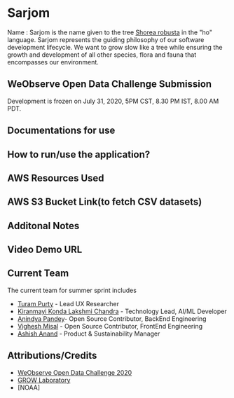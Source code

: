 # Sarjom

Name : Sarjom is the name given to the tree [Shorea robusta](https://en.wikipedia.org/wiki/Shorea_robusta) in the "ho" language. Sarjom represents the guiding philosophy of our software development lifecycle. We want to grow slow like a tree while ensuring the growth and development of all other species, flora and fauna that encompasses our environment.

## WeObserve Open Data Challenge Submission
Development is frozen on July 31, 2020, 5PM CST, 8.30 PM IST, 8.00 AM PDT. 

## Documentations for use

How to run/use the application?
--

AWS Resources Used
--

AWS S3 Bucket Link(to fetch CSV datasets)
--

Additonal Notes
--

Video Demo URL
--

## Current Team
The current team for summer sprint includes

* [Turam Purty](http://turam.github.io/) - Lead UX Researcher
* [Kiranmayi Konda Lakshmi Chandra](https://www.linkedin.com/in/kiranmayiklc/) - Technology Lead, AI/ML Developer
* [Anindya Pandey](https://www.linkedin.com/in/anindya-pandey-a73303b0/)- Open Source Contributor, BackEnd Engineering
* [Vighesh Misal](https://www.linkedin.com/in/vighnesh-misal/) - Open Source Contributor, FrontEnd Engineering
* [Ashish Anand](https://www.linkedin.com/in/ashishanand9/) - Product & Sustainability Manager


## Attributions/Credits
* [WeObserve Open Data Challenge 2020](https://www.weobserve.eu/marketplace/opendatachallenge/)
* [GROW Laboratory]()
* [NOAA]
